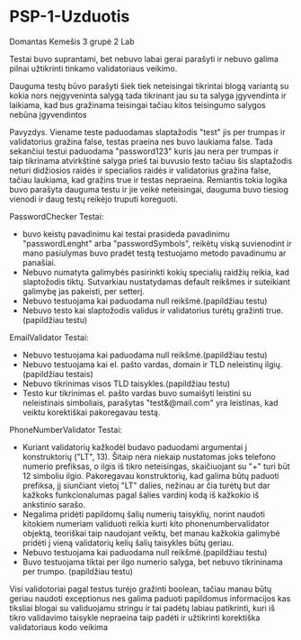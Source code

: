 # PSP-1-Uzduotis
Domantas Kemešis 3 grupė
2 Lab

Testai buvo suprantami, bet nebuvo labai gerai parašyti ir nebuvo galima pilnai užtikrinti tinkamo validatoriaus veikimo.

Dauguma testų būvo parašyti šiek tiek neteisingai tikrintai blogą variantą su kokia nors neįgyveninta salygą tada tikrinant jau su ta salyga įgyvendinta ir laikiama, kad bus gražinama teisingai tačiau kitos teisingumo salygos nebūna įgyvendintos 

Pavyzdys.
Viename teste paduodamas slaptažodis "test" jis per trumpas ir validatorius gražina false, testas praeina nes buvo laukiama false.
Tada sekančiui testui paduodama "password123" kuris jau nera per trumpas ir taip tikrinama atvirkštinė salyga prieš tai buvusio testo tačiau šis slaptažodis neturi didžiosios raidės ir specialios raidės ir validatorius gražina false, tačiau laukiama, kad gražins true ir testas nepraeina.
Remiantis tokia logika buvo parašyta dauguma testu ir jie veikė neteisingai, dauguma buvo tiesiog vienodi ir daug testų reikėjo truputi koreguoti.

PasswordChecker Testai:
- buvo keistų pavadinimu kai testai prasideda pavadinimu "passwordLenght" arba "passwordSymbols", reikėtų viską suvienodint ir mano pasiulymas buvo pradėt testą testuojamo metodo pavadinumu ar panašiai.
- Nebuvo numatyta galimybės pasirinkti kokių specialių raidžių reikia, kad slaptožodis tiktų. Sutvarkiau nustatydamas default reikšmes ir suteikiant galimybę jas pakeisti, per setterį.
- Nebuvo testuojama kai paduodama null reikšmė.(papildžiau testu)
- Nebuvo testo kai slaptožodis validus ir validatorius turėtų gražinti true.(papildžiau testu)

EmailValidator Testai:
- Nebuvo testuojama kai paduodama null reikšmė.(papildžiau testu)
- Nebuvo testuojama kai el. pašto vardas, domain ir TLD neleistinų ilgių.(papildžiau testais)
- Nebuvo tikrinimas visos TLD taisykles.(papildžiau testu)
- Testo kur tikrinimas el. pašto vardas buvo sumaišyti leistini su neleistinais simboliais,  parašytas "test&@mail.com" yra leistinas, kad veiktu korektiškai pakoregavau testą.

PhoneNumberValidator Testai:
- Kuriant validatorių kažkodėl budavo paduodami argumentai į konstruktorių ("LT", 13). Šitaip nėra niekaip nustatomas joks telefono numerio prefiksas, o ilgis iš tikro neteisingas, skaičiuojant su "+" turi būt 12 simboliu ilgio. Pakoregavau konstruktorių, kad galima būtų paduoti prefiksa, jį siunčiant vietoj "LT" dalies, nežinau ar čia turėtų but dar kažkoks funkcionalumas pagal šalies vardinį kodą iš kažkokio iš ankstinio sarašo.
- Negalima pridėti papildomų šalių numerių taisyklių, norint naudoti kitokiem numeriam validuoti reikia kurti kito phonenumbervalidator objektą, teoriškai taip naudojant veiktų, bet manau kažkokia galimybė pridėti į vieną validatorių kelių šalių taisykles būtų geriau.
- Nebuvo testuojama kai paduodama null reikšmė.(papildžiau testu)
- Buvo testuojama tiktai per ilgo numerio salyga, bet nebuvo tikrininama per trumpo. (papildžiau testu)

Visi validotoriai pagal testus turėjo gražinti boolean, tačiau manau būtų geriau naudoti exceptionus nes galima paduoti papildomus informacijos kas tiksliai blogai su validuojamu stringu ir tai padėtų labiau patikrinti, kuri iš tikro validavimo taisykle nepraeina taip padėti ir užtikrinti korektiška validatoriaus kodo veikima


